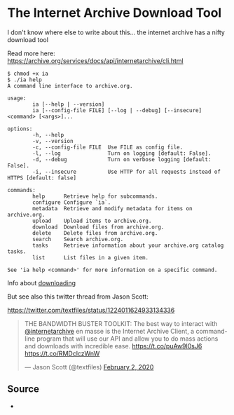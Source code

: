 ﻿# The Internet Archive Download Tool

I don't know where else to write about this... the internet archive has a nifty download tool

Read more here: https://archive.org/services/docs/api/internetarchive/cli.html

	$ chmod +x ia
	$ ./ia help
	A command line interface to archive.org.

	usage:
			ia [--help | --version]
			ia [--config-file FILE] [--log | --debug] [--insecure] <command> [<args>]...

	options:
			-h, --help
			-v, --version
			-c, --config-file FILE  Use FILE as config file.
			-l, --log               Turn on logging [default: False].
			-d, --debug             Turn on verbose logging [default: False].
			-i, --insecure          Use HTTP for all requests instead of HTTPS [default: false]

	commands:
			help      Retrieve help for subcommands.
			configure Configure `ia`.
			metadata  Retrieve and modify metadata for items on archive.org.
			upload    Upload items to archive.org.
			download  Download files from archive.org.
			delete    Delete files from archive.org.
			search    Search archive.org.
			tasks     Retrieve information about your archive.org catalog tasks.
			list      List files in a given item.

	See 'ia help <command>' for more information on a specific command.

Info about [downloading](https://archive.org/services/docs/api/internetarchive/cli.html#download)

But see also this twitter thread from Jason Scott:

https://twitter.com/textfiles/status/1224011624933134336

<blockquote class="twitter-tweet"><p lang="en" dir="ltr">THE BANDWIDTH BUSTER TOOLKIT: The best way to interact with <a href="https://twitter.com/internetarchive?ref_src=twsrc%5Etfw">@internetarchive</a> en masse is the Internet Archive Client, a command-line program that will use our API and allow you to do mass actions and downloads with incredible ease. <a href="https://t.co/puAw9l0sJ6">https://t.co/puAw9l0sJ6</a> <a href="https://t.co/RMDclczWnW">https://t.co/RMDclczWnW</a></p>&mdash; Jason Scott (@textfiles) <a href="https://twitter.com/textfiles/status/1224011624933134336?ref_src=twsrc%5Etfw">February 2, 2020</a></blockquote> <script async src="https://platform.twitter.com/widgets.js" charset="utf-8"></script>

## Source

* [](https://archive.org/services/docs/api/internetarchive/cli.html)